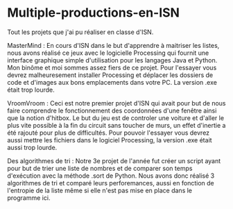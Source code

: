 # Multiple-productions-en-ISN
Tout les projets que j'ai pu réaliser en classe d'ISN.


MasterMind : En cours d'ISN dans le but d'apprendre à maitriser les listes, nous avons réalisé ce jeux avec le logicielle Processing qui fournit une interface graphique simple d'utilisation pour les langages Java et Python.
Mon binôme et moi sommes assez fiers de ce projet. Pour l'essayer vous devrez malheuresement installer Processing et déplacer les dossiers de code et d'images aux bons emplacements dans votre PC. La version .exe était trop lourde.


VroomVroom : Ceci est notre premier projet d'ISN qui avait pour but de nous faire comprendre le fonctionnement des coordonnées d'une fenêtre ainsi que la notion d'hitbox. Le but du jeu est de controler une voiture et d'aller le plus vite possible à la fin du circuit sans toucher de murs, un effet d'inertie a été rajouté pour plus de difficultés. Pour pouvoir l'essayer vous devrez aussi mettre les fichiers dans le logiciel Processing, la version .exe était aussi trop lourde.


Des algorithmes de tri : Notre 3e projet de l'année fut créer un script ayant pour but de trier une liste de nombres et de comparer son temps d'exécution avec la méthode .sort de Python. Nous avons donc réalisé 3 algorithmes de tri et comparé leurs perforemances, aussi en fonction de l'entropie de la liste même si elle n'est pas mise en place dans le programme ici.
